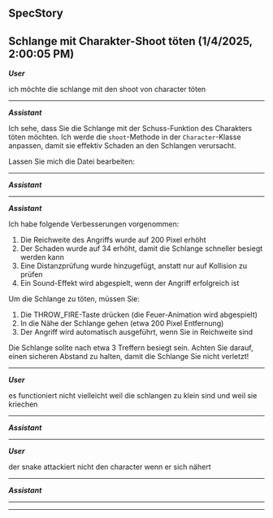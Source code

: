 ## SpecStory

## Schlange mit Charakter-Shoot töten (1/4/2025, 2:00:05 PM)

_**User**_

ich möchte die schlange mit den shoot von character töten

---

_**Assistant**_

Ich sehe, dass Sie die Schlange mit der Schuss-Funktion des Charakters töten möchten. Ich werde die `shoot`-Methode in der `Character`-Klasse anpassen, damit sie effektiv Schaden an den Schlangen verursacht.

Lassen Sie mich die Datei bearbeiten:

---

_**Assistant**_



---

_**Assistant**_



Ich habe folgende Verbesserungen vorgenommen:

1. Die Reichweite des Angriffs wurde auf 200 Pixel erhöht
2. Der Schaden wurde auf 34 erhöht, damit die Schlange schneller besiegt werden kann
3. Eine Distanzprüfung wurde hinzugefügt, anstatt nur auf Kollision zu prüfen
4. Ein Sound-Effekt wird abgespielt, wenn der Angriff erfolgreich ist

Um die Schlange zu töten, müssen Sie:
1. Die THROW_FIRE-Taste drücken (die Feuer-Animation wird abgespielt)
2. In die Nähe der Schlange gehen (etwa 200 Pixel Entfernung)
3. Der Angriff wird automatisch ausgeführt, wenn Sie in Reichweite sind

Die Schlange sollte nach etwa 3 Treffern besiegt sein. Achten Sie darauf, einen sicheren Abstand zu halten, damit die Schlange Sie nicht verletzt!

---

_**User**_

es functioniert nicht vielleicht weil die schlangen zu klein sind und weil sie kriechen

---

_**Assistant**_



---

_**User**_

der snake attackiert nicht den character wenn er sich nähert

---

_**Assistant**_



---



---

